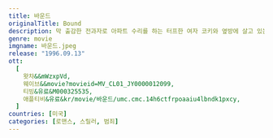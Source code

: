 ```yaml
---
title: 바운드
originalTitle: Bound
description: 막 출감한 전과자로 아파트 수리를 하는 터프한 여자 코키와 옆방에 살고 있는 마피아 조직원 시저의 동거녀 바이올렛은 엘리베이터에서 처음 만난 순간부터 은밀한 눈빛을 주고 받는다. 어느날, 배수구에 빠뜨린 귀걸이를 찾아달라며 바이올렛은 코키를 자신의 방으로 부르고…
genre: movie
imgname: 바운드.jpeg
release: "1996.09.13"
ott:
  [
    왓챠&&mWzxpVd,
    웨이브&&movie?movieid=MV_CL01_JY0000012099,
    티빙&유료&M000325535,
    애플티비&유료&kr/movie/바운드/umc.cmc.14h6ctfrpoaaiu4lbndk1pxcy,
  ]
countries: [미국]
categories: [로맨스, 스릴러, 범죄]
---
```

